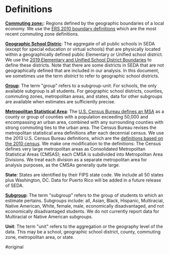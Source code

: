 #  Definitions 
**[Commuting zone:](commuting_zone.md)**: Regions defined by the geographic boundaries of a local economy. We use the [ERS 2010 boundary definitions](https://sites.psu.edu/psucz/data/) which are the most recent commuting zone definitions. 

**[Geographic School Distric](geographic_school_district.md)**: The aggregate of all public schools in SEDA (except for special education or virtual schools) that are physically located within a geographically defined public Elementary or Unified school district. We use the [2019 Elementary and Unified School District Boundaries](https://nces.ed.gov/programs/edge/Geographic/DistrictBoundaries) to define these districts. Note that there are some districts in SEDA that are not geographically defined that are included in our analysis. In this document, we sometimes use the term *district* to refer to geographic school districts. 

**[Group](group.md)**: The term "group" refers to a subgroup-unit. For schools, the only available subgroup is all students. For geographic school districts, counties, commuting zones, metropolitan areas, and states, data for other subgroups are available when estimates are sufficiently precise. 

**[Metropolitan Statistical Area](metropolitan_statistical_area.md)**:  The [U.S. Census Bureau defines an MSA]((https://www.census.gov/programs-surveys/metromicro/about/glossary.html)) as a county or group of counties with a population exceeding 50,000 and encompassing an urban area, combined with any surrounding counties with strong commuting ties to the urban area. The Census Bureau revises the metropolitan statistical area definitions after each decennial census. We use the 2013 U.S. Census Bureau definitions, which are the [definitions based on the 2010 census](https://www.census.gov/programssurveys/metro-micro/geographies/geographic-reference-files.2013.html). 
We make one modification to the definitions: The Census defines very large metropolitan areas as Consolidated Metropolitan Statistical Areas (CMSAS); each CMSA is subdivided into Metropolitan Area Divisions. We treat each division as a separate metropolitan area for analysis purposes, as the CMSAs generally quite large.

**State**: States are identified by their FIPS state code. We include all 50 states plus Washington, DC. Data for Puerto Rico will be added in a future release of SEDA. 

**[Subgroup](subgroup.md)**: The term "subgroup" refers to the group of students to which an estimate pertains. 
	Subgroups include: all, Asian, Black, Hispanic, Multiracial, Native American, White, female, male, economically disadvantaged, and not economically disadvantaged students. 
	We do not currently report data for Multiracial or Native American subgroups. 

**Unit**: The term "unit" refers to the aggregation or the geography level of the data. This may be a school, geographic school district, county, commuting zone, metropolitan area, or state.

#original
